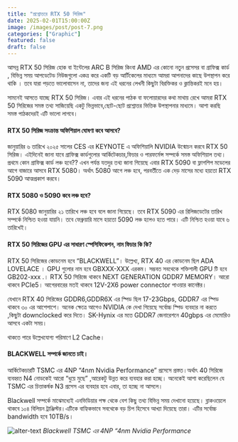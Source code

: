 ```yaml
---
title: "প্রশ্নোত্তরে RTX 50 সিরিজ"
date: 2025-02-01T15:00:00Z
image: /images/post/post-7.png
categories: ["Graphic"]
featured: false
draft: false
---
```



আসন্ন RTX 50 সিরিজ হোক বা ইন্টেলের ARC B সিরিজ কিংবা AMD এর কোনো নতুন প্রসেসর বা গ্রাফিক্স কার্ড , বিভিন্ন সময় আপডেটেড নিউজগুলো একত্র করে একটি বড় আর্টিকেলের মাধ্যমে আমরা আপনাদের কাছে উপস্থাপন করে থাকি । তবে যারা পড়তে ভালোবাসেন না, তাদের জন্য এই ধরনের লেখনী কিছুটা বিরক্তিকর ও ক্লান্তিকরই মনে হয়।

সামনেই আসতে যাচ্ছে RTX 50 সিরিজ। এবার এই ধরনের পাঠক বা ফলোয়ারদের কথা মাথায় রেখে আমরা RTX 50 সিরিজের সমস্ত তথ্য সাজিয়েছি একটু ভিন্নভাবে,ছোট-ছোট প্রশ্নোত্তর ভিত্তিক উপস্থাপনার মাধ্যমে। আশা করছি সমস্ত পাঠকদেরই এটি ভালো লাগবে।

 

#### RTX 50 সিরিজ সংক্রান্ত অফিশিয়াল ঘোষণা কবে আসবে?
জানুয়ারির ৬ তারিখে ২০২৫ সালের CES এর KEYNOTE এ অফিশিয়ালি NVIDIA উন্মোচন করবে RTX 50 সিরিজ। এইদিনেই জানা যাবে গ্রাফিক্স কার্ডগুলোর আর্কিটেকচার,ফিচার ও পারফর্মেন্স সম্পর্কে সমস্ত অফিশিয়াল তথ্য।
প্রথমে কোন গ্রাফিক্স কার্ড লঞ্চ হবে??
এখন পর্যন্ত যতদুর তথ্য জানা গিয়েছে এবার RTX 5090 বা ফ্লাগশিপ মডেলের আগে বাজারে আসবে RTX 5080। অর্থাৎ 5080 আগে লঞ্চ হবে, পরবর্তীতে এক দেড় মাসের মধ্যে হয়তো RTX 5090 আত্মপ্রকাশ করবে।

#### RTX 5080 ও 5090 কবে লঞ্চ হবে?
RTX 5080 জানুয়ারির ২১ তারিখে লঞ্চ হবে বলে জানা গিয়েছে। তবে RTX 5090 এর রিলিজডেটের তারিখ সম্পর্কে নিশ্চিত হওয়া যায়নি। তবে ফেব্রুয়ারি মাসে হয়তো 5090 লঞ্চ হলেও হতে পারে। এটি নিশ্চিত হওয়া যাবে ৬ তারিখেই।

 

#### RTX 50 সিরিজের GPU এর সাধারণ স্পেসিফিকেশন, নাম ফিচার কি কি?
RTX 50 সিরিজের কোডনেম হবে  “BLACKWELL”। উল্লেখ্য, RTX 40 এর কোডনেম ছিল ADA LOVELACE । GPU গুলোর নাম হবে GBXXX-XXX এরকম। সম্ভবত সবথেকে শক্তিশালী GPU টি হবে GB202-xxx .। RTX 50 সিরিজে থাকবে NEXT GENERATION GDDR7 MEMORY। আরো থাকবে PCIe5। আগেরবারের মতই থাকবে 12V-2X6 power connector পাওয়ার কানেক্টর।

যেখানে RTX 40 সিরিজের GDDR6,GDDR6X এর স্পিড ছিল 17-23Gbps, GDDR7 এর স্পিড থাকবে ৩০ এর আশেপাশে। অনেক ক্ষেত্রে আগেও NVIDIA কে দেখা গিয়েছে সর্বোচ্চ স্পিড ব্যবহার না করতে ,কিছুটা downclocked করে দিতে। SK-Hynix এর মতে GDDR7 জেনারেশনে 40gbps এর মেমোরিও আসবে একটা সময়।

থাকতে পারে উল্লেখযোগ্য পরিমাণে L2 Cache।

#### BLACKWELL সম্পর্কে জানতে চাই।
আর্কিটেকচারটি TSMC এর 4NP “4nm Nvidia Performance” প্রসেসে প্রস্তত।অর্থাৎ 40 সিরিজে ব্যবহ্বত N4 নোডকেই আরো “ধুয়ে মুছে” ,আরেকটু উন্নত করে ব্যবহার করা হচ্ছে। অনেকেই আশা করেছিলেন যে TSMC এর চিত্তাকর্ষক N3 প্রসেস এর ব্যবহার হবে এবার, তা হচ্ছে না আসলে।

Blackwell সম্পর্কে মাঝেমধ্যেই এনভিডিয়ার পক্ষ থেকে বেশ কিছু তথ্য বিভিন্ন সময় দেখানো হয়েছে। ব্লাকওয়েলে থাকবে ১০৪ বিলিয়ন ট্রাঞ্জিস্টর।এটিকে বাহ্যিকভাবে সবথেকে বড় চিপ হিসেবে আখ্যা দিয়েছে তারা। এটির সর্বোচ্চ bandwidth হবে 10TB/s।

![alter-text](/images/post/blackwell.png)
*Blackwell TSMC এর 4NP “4nm Nvidia Performance*




<Youtube id="SRiV0RgHWI0" title="Play:Youtube"/>